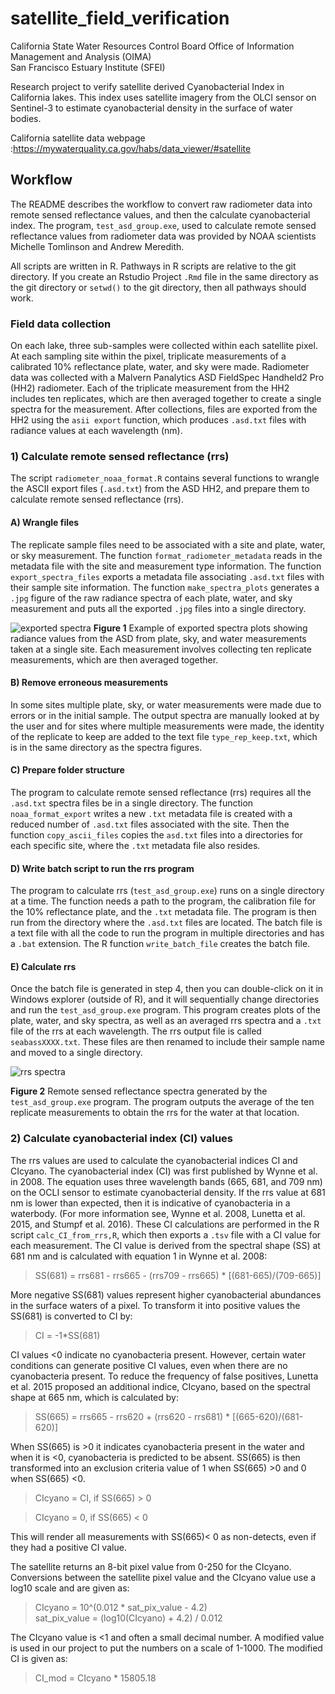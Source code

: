 # satellite_field_verification
California State Water Resources Control Board Office of Information Management and Analysis (OIMA)  
San Francisco Estuary Institute (SFEI)  

Research project to verify satellite derived Cyanobacterial Index in California lakes. This index uses satellite imagery from the OLCI sensor on Sentinel-3 to estimate cyanobacterial density in the surface of water bodies.

California satellite data webpage :https://mywaterquality.ca.gov/habs/data_viewer/#satellite

## Workflow
The README describes the workflow to convert raw radiometer data into remote sensed reflectance values, and then the calculate cyanobacterial index. The program, `test_asd_group.exe`, used to calculate remote sensed reflectance values from radiometer data was provided by NOAA scientists Michelle Tomlinson and Andrew Meredith. 

All scripts are written in R. Pathways in R scripts are relative to the git directory. If you create an Rstudio Project `.Rmd` file in the same directory as the git directory or `setwd()` to the git directory, then all pathways should work.

### Field data collection
On each lake, three sub-samples were collected within each satellite pixel. At each sampling site within the pixel, triplicate measurements of a calibrated 10% reflectance plate, water, and sky were made. Radiometer data was collected with a Malvern Panalytics ASD FieldSpec Handheld2 Pro (HH2) radiometer. Each of the triplicate measurement from the HH2 includes ten replicates, which are then averaged together to create a single spectra for the measurement. After collections, files are exported from the HH2 using the `asii export` function, which produces `.asd.txt` files with radiance values at each wavelength (nm).

### 1) Calculate remote sensed reflectance (rrs)
The script `radiometer_noaa_format.R` contains several functions to wrangle the ASCII export files (`.asd.txt`) from the ASD HH2, and prepare them to calculate remote sensed reflectance (rrs). 

#### A) Wrangle files
The replicate sample files need to be associated with a site and plate, water, or sky measurement. The function `format_radiometer_metadata` reads in the metadata file with the site and measurement type information. The function `export_spectra_files` exports a metadata file associating `.asd.txt` files with their sample site information. The function `make_spectra_plots` generates a `.jpg` figure of the raw radiance spectra of each plate, water, and sky measurement and puts all the exported `.jpg` files into a single directory. 

![exported spectra](https://github.com/swamp-fhabs/satellite_field_verification/blob/master/Data/20190801_LakeSanAntonio/spectra_out/P1S1_2.jpg)
**Figure 1** Example of exported spectra plots showing radiance values from the ASD from plate, sky, and water measurements taken at a single site. Each measurement involves collecting ten replicate measurements, which are then averaged together.

#### B) Remove erroneous measurements
In some sites multiple plate, sky, or water measurements were made due to errors or in the initial sample. The output spectra are manually looked at by the user and for sites where multiple measurements were made, the identity of the replicate to keep are added to the text file `type_rep_keep.txt`, which is in the same directory as the spectra figures. 

#### C) Prepare folder structure
The program to calculate remote sensed reflectance (rrs) requires all the `.asd.txt` spectra files be in a single directory. The function `noaa_format_export` writes a new `.txt` metadata file is created with a reduced number of `.asd.txt` files associated with the site.  Then the function `copy_ascii_files` copies the `asd.txt` files into a directories for each specific site, where the `.txt` metadata file also resides. 

#### D) Write batch script to run the rrs program
The program to calculate rrs (`test_asd_group.exe`) runs on a single directory at a time. The function needs a path to the program, the calibration file for the 10% reflectance plate, and the `.txt` metadata file. The program is then run from the directory where the `.asd.txt` files are located. The batch file is a text file with all the code to run the program in multiple directories and has a `.bat` extension. The R function `write_batch_file` creates the batch file.

#### E) Calculate rrs
Once the batch file is generated in step 4, then you can double-click on it in Windows explorer (outside of R), and it will sequentially change directories and run the `test_asd_group.exe` program. This program creates plots of the plate, water, and sky spectra, as well as an averaged rrs spectra and a `.txt` file of the rrs at each wavelength. The rrs output file is called `seabassXXXX.txt`. These files are then renamed to include their sample name and moved to a single directory.

![rrs spectra](https://github.com/swamp-fhabs/satellite_field_verification/blob/master/Data/20190801_LakeSanAntonio/noaa_files/P1S1_2/rrs_group0_2019_08_01___10_57_20_000000_UNKNOWN_UNKNOWN_sky_0.028.png)

**Figure 2** Remote sensed reflectance spectra generated by the `test_asd_group.exe` program. The program outputs the average of the ten replicate measurements to obtain the rrs for the water at that location.

### 2) Calculate cyanobacterial index (CI) values
The rrs values are used to calculate the cyanobacterial indices CI and CIcyano. The cyanobacterial index  (CI) was first published by Wynne et al. in 2008. The equation uses three wavelength bands (665, 681, and 709 nm) on the OCLI sensor to estimate cyanobacterial density. If the rrs value at 681 nm is lower than expected, then it is indicative of cyanobacteria in a waterbody. (For more information see, Wynne et al. 2008, Lunetta et al. 2015, and Stumpf et al. 2016). These CI calculations are performed in the R script `calc_CI_from_rrs,R`, which then exports a `.tsv` file with a CI value for each measurement. The CI value is derived from the spectral shape (SS) at 681 nm and is calculated with equation 1 in Wynne et al. 2008:

>SS(681) = rrs681 - rrs665 - (rrs709 - rrs665) * [(681-665)/(709-665)]

More negative SS(681) values represent higher cyanobacterial abundances in the surface waters of a pixel. To transform it into positive values the SS(681) is converted to CI by: 

>CI = -1*SS(681)

CI values <0 indicate no cyanobacteria present. However, certain water conditions can generate positive CI values, even when there are no cyanobacteria present. To reduce the frequency of false positives, Lunetta et al. 2015 proposed an additional indice, CIcyano, based on the spectral shape at 665 nm, which is calculated by: 

>SS(665) = rrs665 - rrs620 + (rrs620 - rrs681) * [(665-620)/(681-620)]

When SS(665) is >0 it indicates cyanobacteria present in the water and when it is <0, cyanobacteria is predicted to be absent. SS(665) is then transformed into an exclusion criteria value of 1 when SS(665)  >0 and 0 when SS(665) <0. 

> CIcyano = CI, if SS(665) > 0  

> CIcyano = 0, if SS(665) < 0
 
This will render all measurements with SS(665)< 0 as non-detects, even if they had a positive CI value.

The satellite returns an 8-bit pixel value from 0-250 for the CIcyano. Conversions between the satellite pixel value and the CIcyano value use a log10 scale and are given as: 

>CIcyano = 10^(0.012 * sat_pix_value - 4.2)  
>sat_pix_value = (log10(CIcyano) + 4.2) / 0.012

The CIcyano value is <1 and often a small decimal number. A modified value is used in our project to put the numbers on a scale of 1-1000. The modified CI is given as: 

>CI_mod = CIcyano * 15805.18


